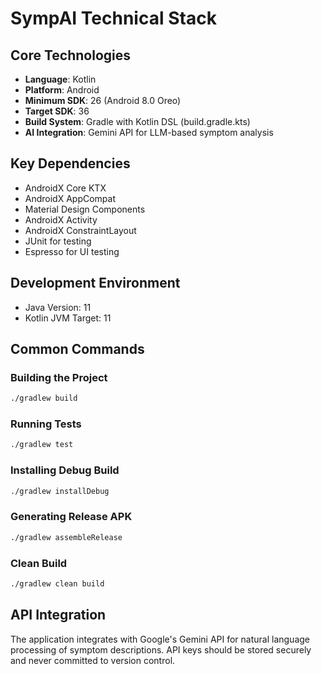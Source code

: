 # SympAI Technical Stack

## Core Technologies

- **Language**: Kotlin
- **Platform**: Android
- **Minimum SDK**: 26 (Android 8.0 Oreo)
- **Target SDK**: 36
- **Build System**: Gradle with Kotlin DSL (build.gradle.kts)
- **AI Integration**: Gemini API for LLM-based symptom analysis

## Key Dependencies

- AndroidX Core KTX
- AndroidX AppCompat
- Material Design Components
- AndroidX Activity
- AndroidX ConstraintLayout
- JUnit for testing
- Espresso for UI testing

## Development Environment

- Java Version: 11
- Kotlin JVM Target: 11

## Common Commands

### Building the Project
```bash
./gradlew build
```

### Running Tests
```bash
./gradlew test
```

### Installing Debug Build
```bash
./gradlew installDebug
```

### Generating Release APK
```bash
./gradlew assembleRelease
```

### Clean Build
```bash
./gradlew clean build
```

## API Integration

The application integrates with Google's Gemini API for natural language processing of symptom descriptions. API keys should be stored securely and never committed to version control.